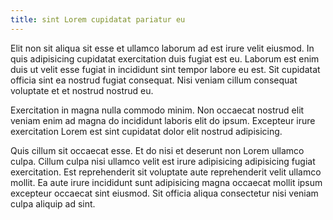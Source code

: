 ```yaml
---
title: sint Lorem cupidatat pariatur eu
---
```


Elit non sit aliqua sit esse et ullamco laborum ad est irure velit eiusmod. In quis adipisicing cupidatat exercitation duis fugiat est eu. Laborum est enim duis ut velit esse fugiat in incididunt sint tempor labore eu est. Sit cupidatat officia sint ea nostrud fugiat consequat. Nisi veniam cillum consequat voluptate et et nostrud nostrud eu.

Exercitation in magna nulla commodo minim. Non occaecat nostrud elit veniam enim ad magna do incididunt laboris elit do ipsum. Excepteur irure exercitation Lorem est sint cupidatat dolor elit nostrud adipisicing.

Quis cillum sit occaecat esse. Et do nisi et deserunt non Lorem ullamco culpa. Cillum culpa nisi ullamco velit est irure adipisicing adipisicing fugiat exercitation. Est reprehenderit sit voluptate aute reprehenderit velit ullamco mollit. Ea aute irure incididunt sunt adipisicing magna occaecat mollit ipsum excepteur occaecat sint eiusmod. Sit officia aliqua consectetur nisi veniam culpa aliquip ad sint.